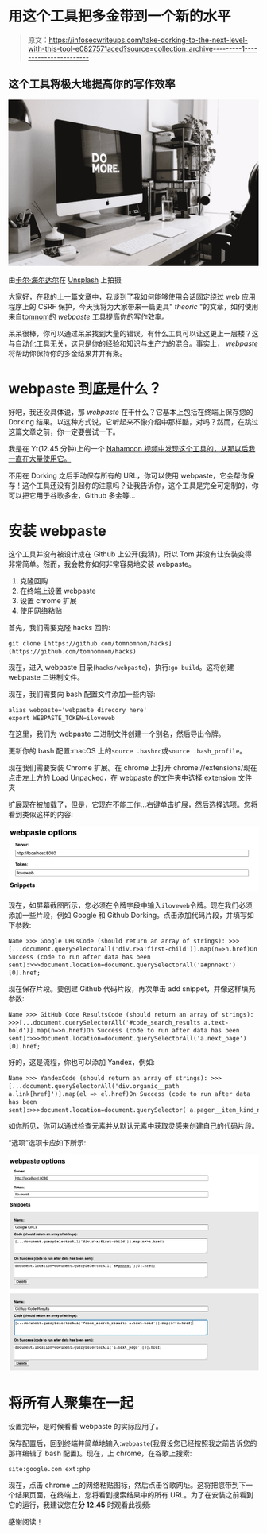 # 用这个工具把多金带到一个新的水平

> 原文：<https://infosecwriteups.com/take-dorking-to-the-next-level-with-this-tool-e0827571aced?source=collection_archive---------1----------------------->

## 这个工具将极大地提高你的写作效率

![](img/d06c7e08db68808f11952a93a9a099de.png)

由[卡尔·海尔达尔](https://unsplash.com/@carlheyerdahl?utm_source=medium&utm_medium=referral)在 [Unsplash](https://unsplash.com?utm_source=medium&utm_medium=referral) 上拍摄

大家好，在我的[上一篇文章](https://medium.com/bugbountywriteup/bug-bounty-lets-bypass-an-entire-web-app-s-csrf-protection-friend-link-b69c43e9dcf7?source=collection_home---2------15-----------------------)中，我谈到了我如何能够使用会话固定绕过 web 应用程序上的 CSRF 保护，今天我将为大家带来一篇更具" *theoric* "的文章，如何使用来自[tomnom](https://medium.com/u/6dadd1681332?source=post_page-----e0827571aced--------------------------------)的 *webpaste* 工具提高你的写作效率。

呆呆很棒，你可以通过呆呆找到大量的错误。有什么工具可以让这更上一层楼？这与自动化工具无关，这只是你的经验和知识与生产力的混合。事实上， *webpaste* 将帮助你保持你的多金结果井井有条。

# webpaste 到底是什么？

好吧，我还没具体说，那 *webpaste* 在干什么？它基本上包括在终端上保存您的 Dorking 结果。以这种方式说，它听起来不像介绍中那样酷，对吗？然而，在跳过这篇文章之前，你一定要尝试一下。

我是在 Yt(12.45 分钟)上的一个 [Nahamcon 视频中发现这个工具的，从那以后我一直在大量使用它。](https://www.youtube.com/watch?v=W4_QCSIujQ4&list=PLKAaMVNxvLmAD0ZVUJ2IGFFC0APFZ5gzy&index=7&t=836s)

不用在 Dorking 之后手动保存所有的 URL，你可以使用 webpaste，它会帮你保存！这个工具还没有引起你的注意吗？让我告诉你，这个工具是完全可定制的，你可以把它用于谷歌多金，Github 多金等…

# 安装 webpaste

这个工具并没有被设计成在 Github 上公开(我猜)，所以 Tom 并没有让安装变得非常简单。然而，我会教你如何非常容易地安装 webpaste。

1.  克隆回购
2.  在终端上设置 webpaste
3.  设置 chrome 扩展
4.  使用网络粘贴

首先，我们需要克隆 hacks 回购:

```
git clone [https://github.com/tomnomnom/hacks](https://github.com/tomnomnom/hacks)
```

现在，进入 webpaste 目录(`hacks/webpaste`)，执行:`go build`。这将创建 webpaste 二进制文件。

现在，我们需要向 bash 配置文件添加一些内容:

```
alias webpaste='webpaste direcory here'
export WEBPASTE_TOKEN=iloveweb
```

在这里，我们为 webpaste 二进制文件创建一个别名，然后导出令牌。

更新你的 bash 配置:macOS 上的`source .bashrc`或`source .bash_profile`。

现在我们需要安装 Chrome 扩展。在 chrome 上打开 chrome://extensions/现在点击左上方的 Load Unpacked，在 webpaste 的文件夹中选择 extension 文件夹

扩展现在被加载了，但是，它现在不能工作…右键单击扩展，然后选择选项。您将看到类似这样的内容:

![](img/d3715310ec4e04c87159a36af932eae5.png)

现在，如屏幕截图所示，您必须在令牌字段中输入`iloveweb`令牌。现在我们必须添加一些片段，例如 Google 和 Github Dorking。点击添加代码片段，并填写如下参数:

```
Name >>> Google URLsCode (should return an array of strings): >>> [...document.querySelectorAll('div.r>a:first-child')].map(n=>n.href)On Success (code to run after data has been sent):>>>document.location=document.querySelectorAll('a#pnnext')[0].href;
```

现在保存片段。要创建 Github 代码片段，再次单击 add snippet，并像这样填充参数:

```
Name >>> GitHub Code ResultsCode (should return an array of strings): >>>[...document.querySelectorAll('#code_search_results a.text-bold')].map(n=>n.href)On Success (code to run after data has been sent):>>>document.location=document.querySelectorAll('a.next_page')[0].href;
```

好的，这是流程，你也可以添加 Yandex，例如:

```
Name >>> YandexCode (should return an array of strings): >>>[...document.querySelectorAll('div.organic__path a.link[href]')].map(el => el.href)On Success (code to run after data has been sent):>>>document.location=document.querySelector('a.pager__item_kind_next').href
```

如你所见，你可以通过检查元素并从默认元素中获取灵感来创建自己的代码片段。

“选项”选项卡应如下所示:

![](img/cc8c25616d4ce1f8c6d03bfae731753d.png)

# 将所有人聚集在一起

设置完毕，是时候看看 webpaste 的实际应用了。

保存配置后，回到终端并简单地输入:`webpaste`(我假设您已经按照我之前告诉您的那样编辑了 bash 配置)。现在，上 chrome，在谷歌上搜索:

```
site:google.com ext:php
```

现在，点击 chrome 上的网络粘贴图标，然后点击谷歌网址。这将把您带到下一个结果页面，在终端上，您将看到搜索结果中的所有 URL。为了在安装之前看到它的运行，我建议您在**分 12.45** 时观看此视频:

感谢阅读！